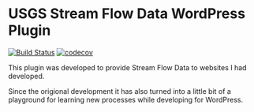 # USGS Stream Flow Data WordPress Plugin
[![Build Status](https://travis-ci.org/ChrisMKindred/KWC-USGS.svg?branch=master)](https://travis-ci.org/ChrisMKindred/KWC-USGS)
[![codecov](https://codecov.io/gh/ChrisMKindred/KWC-USGS/branch/master/graph/badge.svg)](https://codecov.io/gh/ChrisMKindred/KWC-USGS)

This plugin was developed to provide Stream Flow Data to websites I had developed.

Since the origional development it has also turned into a little bit of a playground
for learning new processes while developing for WordPress.
